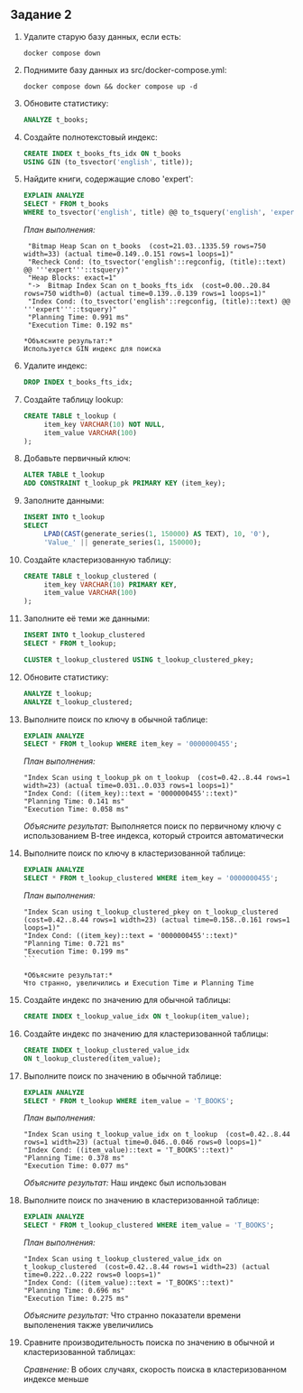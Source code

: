 ## Задание 2

1. Удалите старую базу данных, если есть:
    ```shell
    docker compose down
    ```

2. Поднимите базу данных из src/docker-compose.yml:
    ```shell
    docker compose down && docker compose up -d
    ```

3. Обновите статистику:
    ```sql
    ANALYZE t_books;
    ```

4. Создайте полнотекстовый индекс:
    ```sql
    CREATE INDEX t_books_fts_idx ON t_books 
    USING GIN (to_tsvector('english', title));
    ```

5. Найдите книги, содержащие слово 'expert':
    ```sql
    EXPLAIN ANALYZE
    SELECT * FROM t_books 
    WHERE to_tsvector('english', title) @@ to_tsquery('english', 'expert');
    ```
    
    *План выполнения:*
    ```
     "Bitmap Heap Scan on t_books  (cost=21.03..1335.59 rows=750 width=33) (actual time=0.149..0.151 rows=1 loops=1)"
     "Recheck Cond: (to_tsvector('english'::regconfig, (title)::text) @@ '''expert'''::tsquery)"
     "Heap Blocks: exact=1"
     "->  Bitmap Index Scan on t_books_fts_idx  (cost=0.00..20.84 rows=750 width=0) (actual time=0.139..0.139 rows=1 loops=1)"
     "Index Cond: (to_tsvector('english'::regconfig, (title)::text) @@ '''expert'''::tsquery)"
     "Planning Time: 0.991 ms"
     "Execution Time: 0.192 ms"
    
    *Объясните результат:*
    Используется GIN индекс для поиска 

6. Удалите индекс:
    ```sql
    DROP INDEX t_books_fts_idx;
    ```

7. Создайте таблицу lookup:
    ```sql
    CREATE TABLE t_lookup (
         item_key VARCHAR(10) NOT NULL,
         item_value VARCHAR(100)
    );
    ```

8. Добавьте первичный ключ:
    ```sql
    ALTER TABLE t_lookup 
    ADD CONSTRAINT t_lookup_pk PRIMARY KEY (item_key);
    ```

9. Заполните данными:
    ```sql
    INSERT INTO t_lookup 
    SELECT 
         LPAD(CAST(generate_series(1, 150000) AS TEXT), 10, '0'),
         'Value_' || generate_series(1, 150000);
    ```

10. Создайте кластеризованную таблицу:
     ```sql
     CREATE TABLE t_lookup_clustered (
          item_key VARCHAR(10) PRIMARY KEY,
          item_value VARCHAR(100)
     );
     ```

11. Заполните её теми же данными:
     ```sql
     INSERT INTO t_lookup_clustered 
     SELECT * FROM t_lookup;
     
     CLUSTER t_lookup_clustered USING t_lookup_clustered_pkey;
     ```

12. Обновите статистику:
     ```sql
     ANALYZE t_lookup;
     ANALYZE t_lookup_clustered;
     ```

13. Выполните поиск по ключу в обычной таблице:
     ```sql
     EXPLAIN ANALYZE
     SELECT * FROM t_lookup WHERE item_key = '0000000455';
     ```
     
     *План выполнения:*
     ```
     "Index Scan using t_lookup_pk on t_lookup  (cost=0.42..8.44 rows=1 width=23) (actual time=0.031..0.033 rows=1 loops=1)"
     "Index Cond: ((item_key)::text = '0000000455'::text)"
     "Planning Time: 0.141 ms"
     "Execution Time: 0.058 ms"
     ```
     
     *Объясните результат:*
     Выполняется поиск по первичному ключу с использованием B-tree индекса, который строится автоматически 

14. Выполните поиск по ключу в кластеризованной таблице:
     ```sql
     EXPLAIN ANALYZE
     SELECT * FROM t_lookup_clustered WHERE item_key = '0000000455';
     ```
     
     *План выполнения:*
     ````
     "Index Scan using t_lookup_clustered_pkey on t_lookup_clustered  (cost=0.42..8.44 rows=1 width=23) (actual time=0.158..0.161 rows=1 loops=1)"
     "Index Cond: ((item_key)::text = '0000000455'::text)"
     "Planning Time: 0.721 ms"
     "Execution Time: 0.199 ms"
     ```
     
     *Объясните результат:*
     Что странно, увеличились и Execution Time и Planning Time

15. Создайте индекс по значению для обычной таблицы:
     ```sql
     CREATE INDEX t_lookup_value_idx ON t_lookup(item_value);
     ```

16. Создайте индекс по значению для кластеризованной таблицы:
     ```sql
     CREATE INDEX t_lookup_clustered_value_idx 
     ON t_lookup_clustered(item_value);
     ```

17. Выполните поиск по значению в обычной таблице:
     ```sql
     EXPLAIN ANALYZE
     SELECT * FROM t_lookup WHERE item_value = 'T_BOOKS';
     ```
     
     *План выполнения:*
     ```
     "Index Scan using t_lookup_value_idx on t_lookup  (cost=0.42..8.44 rows=1 width=23) (actual time=0.046..0.046 rows=0 loops=1)"
     "Index Cond: ((item_value)::text = 'T_BOOKS'::text)"
     "Planning Time: 0.378 ms"
     "Execution Time: 0.077 ms"
     ```
     
     *Объясните результат:*
     Наш индекс был использован 

18. Выполните поиск по значению в кластеризованной таблице:
     ```sql
     EXPLAIN ANALYZE
     SELECT * FROM t_lookup_clustered WHERE item_value = 'T_BOOKS';
     ```
     
     *План выполнения:*
     ```
     "Index Scan using t_lookup_clustered_value_idx on t_lookup_clustered  (cost=0.42..8.44 rows=1 width=23) (actual time=0.222..0.222 rows=0 loops=1)"
     "Index Cond: ((item_value)::text = 'T_BOOKS'::text)"
     "Planning Time: 0.696 ms"
     "Execution Time: 0.275 ms"
     ```
     
     *Объясните результат:*
     Что странно показатели времени выполенения также увеличились 

19. Сравните производительность поиска по значению в обычной и кластеризованной таблицах:
     
     *Сравнение:*
     В обоих случаях, скорость поиска в кластеризованном индексе меньше 